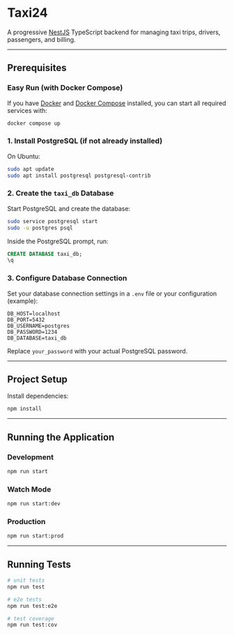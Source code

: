# Taxi24

A progressive [NestJS](https://nestjs.com/) TypeScript backend for managing taxi trips, drivers, passengers, and billing.

---

## Prerequisites
### Easy Run (with Docker Compose)

If you have [Docker](https://docs.docker.com/get-docker/) and [Docker Compose](https://docs.docker.com/compose/) installed, you can start all required services with:

```bash
docker compose up
```

### 1. Install PostgreSQL (if not already installed)

On Ubuntu:

```bash
sudo apt update
sudo apt install postgresql postgresql-contrib
```

### 2. Create the `taxi_db` Database

Start PostgreSQL and create the database:

```bash
sudo service postgresql start
sudo -u postgres psql
```

Inside the PostgreSQL prompt, run:

```sql
CREATE DATABASE taxi_db;
\q
```

### 3. Configure Database Connection

Set your database connection settings in a `.env` file or your configuration (example):

```
DB_HOST=localhost
DB_PORT=5432
DB_USERNAME=postgres
DB_PASSWORD=1234
DB_DATABASE=taxi_db
```

Replace `your_password` with your actual PostgreSQL password.

---

## Project Setup

Install dependencies:

```bash
npm install
```

---

## Running the Application

### Development

```bash
npm run start
```

### Watch Mode

```bash
npm run start:dev
```

### Production

```bash
npm run start:prod
```

---

## Running Tests

```bash
# unit tests
npm run test

# e2e tests
npm run test:e2e

# test coverage
npm run test:cov
```